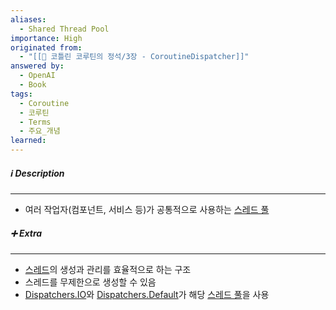 ```yaml
---
aliases:
  - Shared Thread Pool
importance: High
originated from:
  - "[[📘 코틀린 코루틴의 정석/3장 - CoroutineDispatcher]]"
answered by:
  - OpenAI
  - Book
tags:
  - Coroutine
  - 코루틴
  - Terms
  - 주요_개념
learned:
---
```

##### ℹ️ Description
---
- 여러 작업자(컴포넌트, 서비스 등)가 공통적으로 사용하는 [스레드 풀](스레드%20풀.md)

##### ➕ Extra
---
- [스레드](스레드.md)의 생성과 관리를 효율적으로 하는 구조
- 스레드를 무제한으로 생성할 수 있음
- [Dispatchers.IO](Dispatchers.IO.md)와 [Dispatchers.Default](Dispatchers.Default.md)가 해당 [스레드 풀](스레드%20풀.md)을 사용
